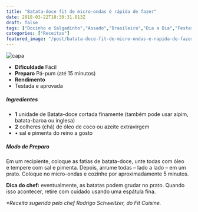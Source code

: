 ```yaml
---
title: "Batata-doce fit de micro-ondas é rápida de fazer"
date: 2018-03-22T18:30:31.813Z
draft: false
tags: ["Docinho e Salgadinho","Assado","Brasileira","Dia a Dia","Festas"]
categories: ["Receitas"]
featured_image: "/post/batata-doce-fit-de-micro-ondas-e-rapida-de-fazer.8d05c2a6.jpg"
---
```


![capa](/post/batata-doce-fit-de-micro-ondas-e-rapida-de-fazer.8d05c2a6.jpg)

*   **Dificuldade** Fácil
*   **Preparo** Pá-pum (até 15 minutos)
*   **Rendimento**
*   Testada e aprovada
    

##### Ingredientes

*   **1** unidade de Batata-doce cortada finamente (também pode usar aipim, batata-baroa ou inglesa)
*   **2** colheres (chá) de óleo de coco ou azeite extravirgem
*   • sal e pimenta do reino a gosto

##### Modo de Preparo

Em um recipiente, coloque as fatias de batata-doce, unte todas com óleo e tempere com sal e pimenta. Depois, arrume todas – lado a lado – em um prato. Coloque no micro-ondas e cozinhe por aproximadamente 5 minutos.

**Dica do chef:** eventualmente, as batatas podem grudar no prato. Quando isso acontecer, retire com cuidado usando uma espátula fina.

_*Receita sugerida pelo chef Rodrigo Schweitzer, do Fit Cuisine._
